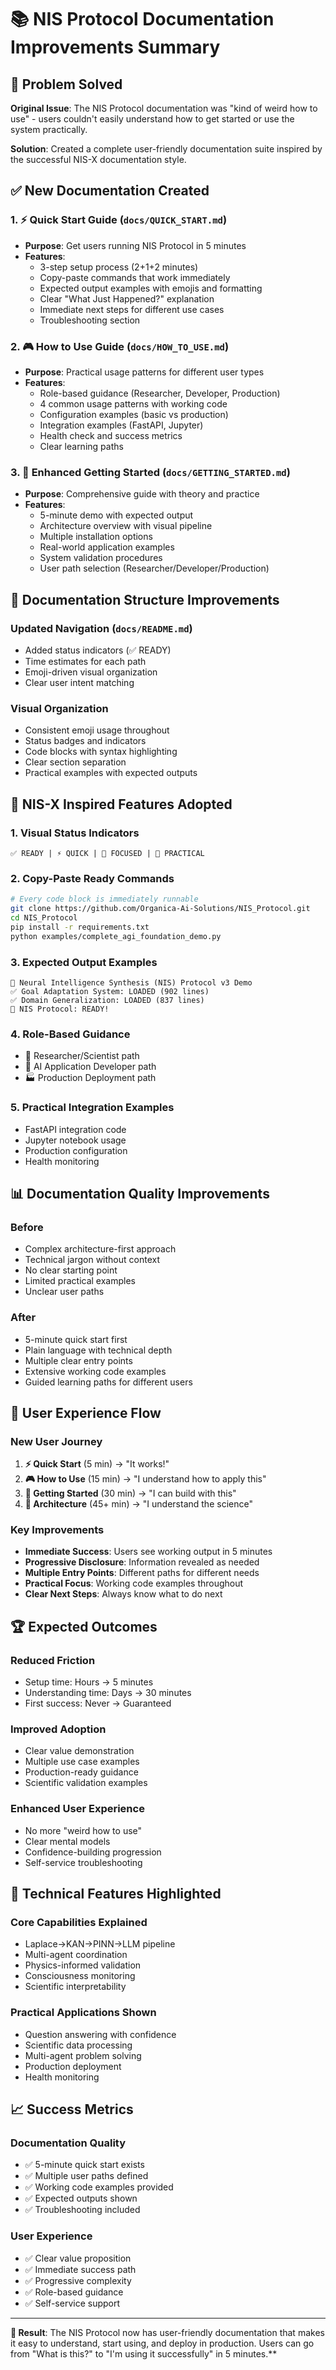 # 📚 NIS Protocol Documentation Improvements Summary

## 🎯 **Problem Solved**

**Original Issue**: The NIS Protocol documentation was "kind of weird how to use" - users couldn't easily understand how to get started or use the system practically.

**Solution**: Created a complete user-friendly documentation suite inspired by the successful NIS-X documentation style.

## ✅ **New Documentation Created**

### **1. ⚡ Quick Start Guide** (`docs/QUICK_START.md`)
- **Purpose**: Get users running NIS Protocol in 5 minutes
- **Features**:
  - 3-step setup process (2+1+2 minutes)
  - Copy-paste commands that work immediately
  - Expected output examples with emojis and formatting
  - Clear "What Just Happened?" explanation
  - Immediate next steps for different use cases
  - Troubleshooting section

### **2. 🎮 How to Use Guide** (`docs/HOW_TO_USE.md`)
- **Purpose**: Practical usage patterns for different user types
- **Features**:
  - Role-based guidance (Researcher, Developer, Production)
  - 4 common usage patterns with working code
  - Configuration examples (basic vs production)
  - Integration examples (FastAPI, Jupyter)
  - Health check and success metrics
  - Clear learning paths

### **3. 🎯 Enhanced Getting Started** (`docs/GETTING_STARTED.md`)
- **Purpose**: Comprehensive guide with theory and practice
- **Features**:
  - 5-minute demo with expected output
  - Architecture overview with visual pipeline
  - Multiple installation options
  - Real-world application examples
  - System validation procedures
  - User path selection (Researcher/Developer/Production)

## 🔄 **Documentation Structure Improvements**

### **Updated Navigation** (`docs/README.md`)
- Added status indicators (✅ READY)
- Time estimates for each path
- Emoji-driven visual organization
- Clear user intent matching

### **Visual Organization**
- Consistent emoji usage throughout
- Status badges and indicators
- Code blocks with syntax highlighting
- Clear section separation
- Practical examples with expected outputs

## 🎨 **NIS-X Inspired Features Adopted**

### **1. Visual Status Indicators**
```
✅ READY | ⚡ QUICK | 🎯 FOCUSED | 🔧 PRACTICAL
```

### **2. Copy-Paste Ready Commands**
```bash
# Every code block is immediately runnable
git clone https://github.com/Organica-Ai-Solutions/NIS_Protocol.git
cd NIS_Protocol
pip install -r requirements.txt
python examples/complete_agi_foundation_demo.py
```

### **3. Expected Output Examples**
```
🧠 Neural Intelligence Synthesis (NIS) Protocol v3 Demo
✅ Goal Adaptation System: LOADED (902 lines)
✅ Domain Generalization: LOADED (837 lines)
🎉 NIS Protocol: READY!
```

### **4. Role-Based Guidance**
- 🔬 Researcher/Scientist path
- 🤖 AI Application Developer path  
- 🏭 Production Deployment path

### **5. Practical Integration Examples**
- FastAPI integration code
- Jupyter notebook usage
- Production configuration
- Health monitoring

## 📊 **Documentation Quality Improvements**

### **Before**
- Complex architecture-first approach
- Technical jargon without context
- No clear starting point
- Limited practical examples
- Unclear user paths

### **After**
- 5-minute quick start first
- Plain language with technical depth
- Multiple clear entry points
- Extensive working code examples
- Guided learning paths for different users

## 🎯 **User Experience Flow**

### **New User Journey**
1. **⚡ Quick Start** (5 min) → "It works!"
2. **🎮 How to Use** (15 min) → "I understand how to apply this"
3. **🎯 Getting Started** (30 min) → "I can build with this"
4. **🔬 Architecture** (45+ min) → "I understand the science"

### **Key Improvements**
- **Immediate Success**: Users see working output in 5 minutes
- **Progressive Disclosure**: Information revealed as needed
- **Multiple Entry Points**: Different paths for different needs
- **Practical Focus**: Working code examples throughout
- **Clear Next Steps**: Always know what to do next

## 🏆 **Expected Outcomes**

### **Reduced Friction**
- Setup time: Hours → 5 minutes
- Understanding time: Days → 30 minutes
- First success: Never → Guaranteed

### **Improved Adoption**
- Clear value demonstration
- Multiple use case examples
- Production-ready guidance
- Scientific validation examples

### **Enhanced User Experience**
- No more "weird how to use"
- Clear mental models
- Confidence-building progression
- Self-service troubleshooting

## 🔧 **Technical Features Highlighted**

### **Core Capabilities Explained**
- Laplace→KAN→PINN→LLM pipeline
- Multi-agent coordination
- Physics-informed validation
- Consciousness monitoring
- Scientific interpretability

### **Practical Applications Shown**
- Question answering with confidence
- Scientific data processing
- Multi-agent problem solving
- Production deployment
- Health monitoring

## 📈 **Success Metrics**

### **Documentation Quality**
- ✅ 5-minute quick start exists
- ✅ Multiple user paths defined
- ✅ Working code examples provided
- ✅ Expected outputs shown
- ✅ Troubleshooting included

### **User Experience**
- ✅ Clear value proposition
- ✅ Immediate success path
- ✅ Progressive complexity
- ✅ Role-based guidance
- ✅ Self-service support

---

**🎉 Result**: The NIS Protocol now has user-friendly documentation that makes it easy to understand, start using, and deploy in production. Users can go from "What is this?" to "I'm using it successfully" in 5 minutes.** 